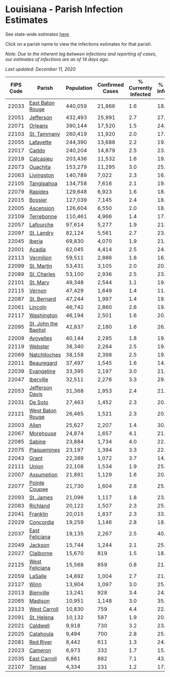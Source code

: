 # Louisiana - Parish Infection Estimates

See state-wide estimates [here](/infections/us-la).

Click on a parish name to view the infections estimates for that parish.

*Note: Due to the inherent lag between infections and reporting of cases, our estimates of infections are as of 14 days ago.*

*Last updated: December 11, 2020*

|   FIPS Code |                                       Parish |   Population |   Confirmed Cases |   % Currently Infected |   % Total Infected |
|-------------|----------------------------------------------|--------------|-------------------|------------------------|--------------------|
|       22033 |         [East Baton Rouge](east-baton-rouge) |      440,059 |            21,866 |                    1.6 |               18.7 |
|       22051 |                       [Jefferson](jefferson) |      432,493 |            25,991 |                    2.7 |               27.5 |
|       22071 |                           [Orleans](orleans) |      390,144 |            17,520 |                    1.5 |               24.4 |
|       22103 |                   [St. Tammany](st.-tammany) |      260,419 |            11,920 |                    2.0 |               17.0 |
|       22055 |                       [Lafayette](lafayette) |      244,390 |            13,688 |                    2.2 |               19.3 |
|       22017 |                               [Caddo](caddo) |      240,204 |            14,879 |                    2.5 |               23.1 |
|       22019 |                       [Calcasieu](calcasieu) |      203,436 |            11,532 |                    1.6 |               19.8 |
|       22073 |                         [Ouachita](ouachita) |      153,279 |            11,295 |                    3.0 |               25.5 |
|       22063 |                     [Livingston](livingston) |      140,789 |             7,022 |                    2.3 |               16.2 |
|       22105 |                     [Tangipahoa](tangipahoa) |      134,758 |             7,616 |                    2.1 |               19.9 |
|       22079 |                           [Rapides](rapides) |      129,648 |             6,923 |                    1.6 |               18.2 |
|       22015 |                           [Bossier](bossier) |      127,039 |             7,145 |                    2.4 |               18.4 |
|       22005 |                       [Ascension](ascension) |      126,604 |             6,550 |                    2.0 |               18.7 |
|       22109 |                     [Terrebonne](terrebonne) |      110,461 |             4,966 |                    1.4 |               17.1 |
|       22057 |                       [Lafourche](lafourche) |       97,614 |             5,277 |                    1.9 |               21.1 |
|       22097 |                     [St. Landry](st.-landry) |       82,124 |             5,561 |                    2.7 |               23.0 |
|       22045 |                             [Iberia](iberia) |       69,830 |             4,070 |                    1.9 |               21.4 |
|       22001 |                             [Acadia](acadia) |       62,045 |             4,414 |                    2.5 |               24.9 |
|       22113 |                       [Vermilion](vermilion) |       59,511 |             2,886 |                    1.8 |               16.3 |
|       22099 |                     [St. Martin](st.-martin) |       53,431 |             3,105 |                    2.0 |               20.9 |
|       22089 |                   [St. Charles](st.-charles) |       53,100 |             2,936 |                    2.5 |               23.5 |
|       22101 |                         [St. Mary](st.-mary) |       49,348 |             2,544 |                    1.1 |               19.4 |
|       22115 |                             [Vernon](vernon) |       47,429 |             1,649 |                    1.4 |               11.2 |
|       22087 |                   [St. Bernard](st.-bernard) |       47,244 |             1,997 |                    1.4 |               19.2 |
|       22061 |                           [Lincoln](lincoln) |       46,742 |             2,860 |                    2.6 |               19.4 |
|       22117 |                     [Washington](washington) |       46,194 |             2,501 |                    1.6 |               20.5 |
|       22095 | [St. John the Baptist](st.-john-the-baptist) |       42,837 |             2,180 |                    1.6 |               26.5 |
|       22009 |                       [Avoyelles](avoyelles) |       40,144 |             2,295 |                    1.8 |               19.5 |
|       22119 |                           [Webster](webster) |       38,340 |             2,264 |                    2.5 |               19.7 |
|       22069 |                 [Natchitoches](natchitoches) |       38,158 |             2,398 |                    2.5 |               19.9 |
|       22011 |                     [Beauregard](beauregard) |       37,497 |             1,545 |                    1.6 |               14.0 |
|       22039 |                     [Evangeline](evangeline) |       33,395 |             2,197 |                    3.0 |               21.9 |
|       22047 |                       [Iberville](iberville) |       32,511 |             2,276 |                    3.3 |               29.4 |
|       22053 |           [Jefferson Davis](jefferson-davis) |       31,368 |             1,953 |                    2.4 |               21.2 |
|       22031 |                           [De Soto](de-soto) |       27,463 |             1,452 |                    2.3 |               20.5 |
|       22121 |         [West Baton Rouge](west-baton-rouge) |       26,465 |             1,521 |                    2.3 |               20.3 |
|       22003 |                               [Allen](allen) |       25,627 |             2,207 |                    1.4 |               30.7 |
|       22067 |                       [Morehouse](morehouse) |       24,874 |             1,657 |                    4.1 |               21.3 |
|       22085 |                             [Sabine](sabine) |       23,884 |             1,734 |                    4.0 |               22.9 |
|       22075 |                   [Plaquemines](plaquemines) |       23,197 |             1,394 |                    3.3 |               22.4 |
|       22043 |                               [Grant](grant) |       22,389 |             1,072 |                    3.7 |               14.4 |
|       22111 |                               [Union](union) |       22,108 |             1,534 |                    1.9 |               25.2 |
|       22007 |                     [Assumption](assumption) |       21,891 |             1,129 |                    1.6 |               20.9 |
|       22077 |               [Pointe Coupee](pointe-coupee) |       21,730 |             1,604 |                    2.8 |               25.9 |
|       22093 |                       [St. James](st.-james) |       21,096 |             1,117 |                    1.8 |               23.8 |
|       22083 |                         [Richland](richland) |       20,122 |             1,507 |                    2.3 |               25.5 |
|       22041 |                         [Franklin](franklin) |       20,015 |             1,837 |                    2.3 |               33.4 |
|       22029 |                       [Concordia](concordia) |       19,259 |             1,146 |                    2.8 |               18.9 |
|       22037 |             [East Feliciana](east-feliciana) |       19,135 |             2,267 |                    2.5 |               40.1 |
|       22049 |                           [Jackson](jackson) |       15,744 |             1,244 |                    2.1 |               25.4 |
|       22027 |                       [Claiborne](claiborne) |       15,670 |               819 |                    1.5 |               18.0 |
|       22125 |             [West Feliciana](west-feliciana) |       15,568 |               859 |                    0.8 |               21.4 |
|       22059 |                           [LaSalle](lasalle) |       14,892 |             1,004 |                    2.7 |               21.4 |
|       22127 |                                 [Winn](winn) |       13,904 |             1,097 |                    3.0 |               25.8 |
|       22013 |                       [Bienville](bienville) |       13,241 |               928 |                    3.4 |               24.1 |
|       22065 |                           [Madison](madison) |       10,951 |             1,148 |                    3.0 |               35.4 |
|       22123 |                 [West Carroll](west-carroll) |       10,830 |               759 |                    4.4 |               22.3 |
|       22091 |                     [St. Helena](st.-helena) |       10,132 |               587 |                    1.9 |               20.0 |
|       22021 |                         [Caldwell](caldwell) |        9,918 |               730 |                    3.2 |               23.9 |
|       22025 |                       [Catahoula](catahoula) |        9,494 |               700 |                    2.8 |               25.4 |
|       22081 |                       [Red River](red-river) |        8,442 |               611 |                    1.3 |               24.1 |
|       22023 |                           [Cameron](cameron) |        6,973 |               332 |                    1.7 |               15.6 |
|       22035 |                 [East Carroll](east-carroll) |        6,861 |               882 |                    7.1 |               43.3 |
|       22107 |                             [Tensas](tensas) |        4,334 |               231 |                    1.2 |               17.1 |